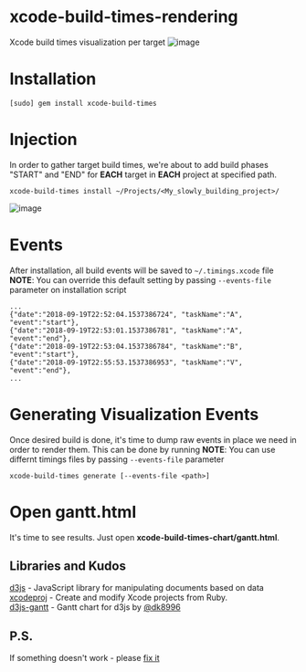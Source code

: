 # xcode-build-times-rendering
Xcode build times visualization per target
![image](https://user-images.githubusercontent.com/119268/45782819-abd2aa00-bc6c-11e8-9ee0-114c020f238a.png)

# Installation
```
[sudo] gem install xcode-build-times
```
# Injection
In order to gather target build times, we're about to add build phases "START" and "END" for **EACH** target in **EACH** project at specified path.
```
xcode-build-times install ~/Projects/<My_slowly_building_project>/
```
![image](https://user-images.githubusercontent.com/119268/45782420-898c5c80-bc6b-11e8-9200-d54dbc5ea56f.png)

# Events
After installation, all build events will be saved to `~/.timings.xcode` file
**NOTE**: You can override this default setting by passing `--events-file` parameter on installation script
```
...
{"date":"2018-09-19T22:52:04.1537386724", "taskName":"A", "event":"start"},
{"date":"2018-09-19T22:53:01.1537386781", "taskName":"A", "event":"end"},
{"date":"2018-09-19T22:53:04.1537386784", "taskName":"B", "event":"start"},
{"date":"2018-09-19T22:55:53.1537386953", "taskName":"V", "event":"end"},
...
```

# Generating Visualization Events
Once desired build is done, it's time to dump raw events in place we need in order to render them.
This can be done by running
**NOTE**: You can use differnt timings files by passing `--events-file` parameter
```
xcode-build-times generate [--events-file <path>]
```

# Open gantt.html
It's time to see results. Just open **xcode-build-times-chart/gantt.html**.

## Libraries and Kudos
[d3js](https://d3js.org/) - JavaScript library for manipulating documents based on data  
[xcodeproj](https://github.com/CocoaPods/Xcodeproj) - Create and modify Xcode projects from Ruby.  
[d3js-gantt](https://github.com/dk8996/Gantt-Chart) - Gantt chart for d3js by [@dk8996](https://github.com/dk8996)

## P.S.
If something doesn't work - please [fix it](https://github.com/PaulTaykalo/xcode-build-times-rendering/pulls)
